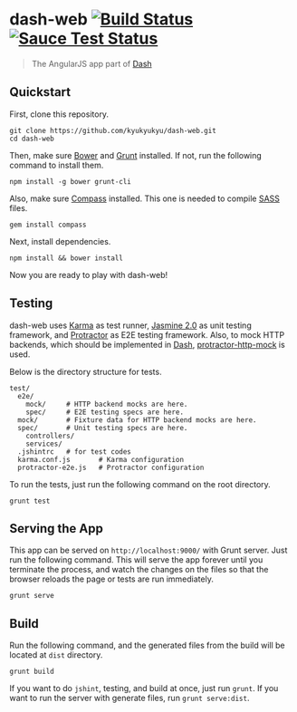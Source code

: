 dash-web [![Build Status](https://travis-ci.org/kyukyukyu/dash-web.svg?branch=master)](https://travis-ci.org/kyukyukyu/dash-web) [![Sauce Test Status](https://saucelabs.com/buildstatus/dash)](https://saucelabs.com/u/dash)
========

> The AngularJS app part of [Dash](https://github.com/kyukyukyu/dash)

## Quickstart

First, clone this repository.

```shell
git clone https://github.com/kyukyukyu/dash-web.git
cd dash-web
```

Then, make sure [Bower](http://bower.io) and
[Grunt](http://gruntjs.com) installed. If not, run the
following command to install them.

```shell
npm install -g bower grunt-cli
```

Also, make sure [Compass](http://compass-style.org) installed.
This one is needed to compile [SASS](http://sass-lang.com) files.

```shell
gem install compass
```

Next, install dependencies.

```shell
npm install && bower install
```

Now you are ready to play with dash-web!

## Testing

dash-web uses [Karma](http://karma-runner.github.io/)
as test runner, [Jasmine
2.0](http://jasmine.github.io/2.0/introduction.html) as
unit testing framework, and
[Protractor](http://angular.github.io/protractor/) as
E2E testing framework. Also, to mock HTTP backends,
which should be implemented in
[Dash](https://github.com/kyukyukyu/dash),
[protractor-http-mock](https://github.com/atecarlos/protractor-http-mock)
is used.

Below is the directory structure for tests.

```
test/
  e2e/
    mock/     # HTTP backend mocks are here.
    spec/     # E2E testing specs are here.
  mock/       # Fixture data for HTTP backend mocks are here.
  spec/       # Unit testing specs are here.
    controllers/
    services/
  .jshintrc   # for test codes
  karma.conf.js       # Karma configuration
  protractor-e2e.js   # Protractor configuration
```

To run the tests, just run the following command on the root directory.

```shell
grunt test
```

## Serving the App

This app can be served on ``http://localhost:9000/``
with Grunt server. Just run the following command. This
will serve the app forever until you terminate the
process, and watch the changes on the files so that the
browser reloads the page or tests are run immediately.

```shell
grunt serve
```

## Build

Run the following command, and the generated files from
the build will be located at ``dist`` directory.

```shell
grunt build
```

If you want to do ``jshint``, testing, and build at
once, just run ``grunt``. If you want to run the server
with generate files, run ``grunt serve:dist``.
